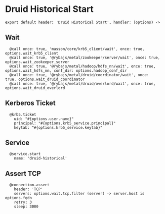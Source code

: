 
# Druid Historical Start

    export default header: 'Druid Historical Start', handler: (options) ->

## Wait

      @call once: true, 'masson/core/krb5_client/wait', once: true, options.wait_krb5_client
      @call once: true, '@rybajs/metal/zookeeper/server/wait', once: true, options.wait_zookeeper_server
      @call once: true, '@rybajs/metal/hadoop/hdfs_nn/wait', once: true, options.wait_hdfs_nn, conf_dir: options.hadoop_conf_dir
      @call once: true, '@rybajs/metal/druid/coordinator/wait', once: true, options.wait_druid_coordinator
      @call once: true, '@rybajs/metal/druid/overlord/wait', once: true, options.wait_druid_overlord

## Kerberos Ticket

      @krb5.ticket
        uid: "#{options.user.name}"
        principal: "#{options.krb5_service.principal}"
        keytab: "#{options.krb5_service.keytab}"

## Service

      @service.start
        name: 'druid-historical'
      
## Assert TCP

      @connection.assert
        header: 'TCP'
        servers: options.wait.tcp.filter (server) -> server.host is options.fqdn
        retry: 3
        sleep: 3000
